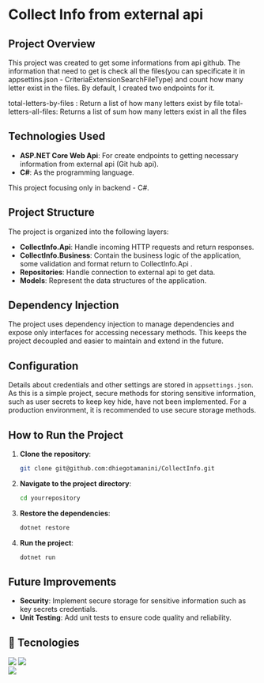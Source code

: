 # Collect Info from external api

## Project Overview

This project was created to get some informations from api github. The information that need to get is check all the files(you can specificate it in appsettins.json - CriteriaExtensionSearchFileType) and count how many letter exist in the files. 
By default, I created two endpoints for it.

total-letters-by-files : Return a list of how many letters exist by file
total-letters-all-files: Returns a list of sum how many letters exist in all the files 

## Technologies Used

- **ASP.NET Core Web Api**: For create endpoints to getting necessary information from external api (Git hub api).
- **C#**: As the programming language.

This project focusing only in backend - C#.

## Project Structure

The project is organized into the following layers:

- **CollectInfo.Api**: Handle incoming HTTP requests and return responses.
- **CollectInfo.Business**: Contain the business logic of the application, some validation and format return to CollectInfo.Api .
- **Repositories**: Handle connection to external api to get data.
- **Models**: Represent the data structures of the application.

## Dependency Injection

The project uses dependency injection to manage dependencies and expose only interfaces for accessing necessary methods. This keeps the project decoupled and easier to maintain and extend in the future.

## Configuration

Details about credentials and other settings are stored in `appsettings.json`. As this is a simple project, secure methods for storing sensitive information, such as user secrets to keep key hide, have not been implemented. 
For a production environment, it is recommended to use secure storage methods.

## How to Run the Project

1. **Clone the repository**:
    ```sh
    git clone git@github.com:dhiegotamanini/CollectInfo.git
    ```
2. **Navigate to the project directory**:
    ```sh
    cd yourrepository
    ```
3. **Restore the dependencies**:
    ```sh
    dotnet restore
    ```
4. **Run the project**:
    ```sh
    dotnet run
    ```

## Future Improvements

- **Security**: Implement secure storage for sensitive information such as key secrets credentials.
- **Unit Testing**: Add unit tests to ensure code quality and reliability.


## 🚀 Tecnologies

<div>
  <img src="https://img.shields.io/badge/-C_Sharp-fff?style=flat&logo=csharp&logoColor=0078D7">
  <img src="https://img.shields.io/badge/-ASP.NET%20Core-fff?style=flat&logo=.net&logoColor=blue">
</div>
<div>  
  <img src="https://img.shields.io/badge/-Git-fff?style=flat&logo=git">  
</div>

